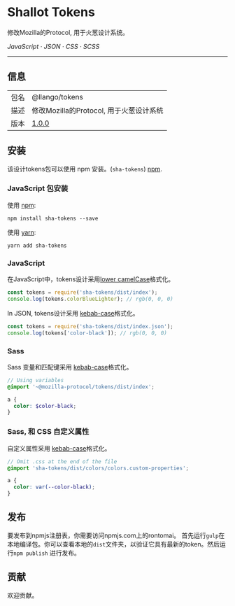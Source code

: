# Shallot Tokens

修改Mozilla的Protocol, 用于火葱设计系统。

<em>JavaScript · JSON · CSS · SCSS</em>

---

## 信息

<table>
<tr>
<td>包名</td><td>@llango/tokens</td>
</tr>
<tr>
<td>描述</td>
<td>修改Mozilla的Protocol, 用于火葱设计系统</td>
</tr>
<tr>
<td>版本</td>
<td><a href="https://github.com/llango/sha-tokens/blob/master/CHANGELOG.md">1.0.0</a></td>
</tr>
</table>

## 安装

该设计tokens包可以使用 npm 安装。(`sha-tokens`) [npm](https://www.npmjs.com/package/sha-tokens).


### JavaScript 包安装

使用 [npm](https://www.npmjs.com/):

```
npm install sha-tokens --save
```

使用 [yarn](https://yarnpkg.com/en/):

```
yarn add sha-tokens
```

### JavaScript

在JavaScript中，tokens设计采用[lower camelCase](http://wiki.c2.com/?CamelCase)格式化。

```js
const tokens = require('sha-tokens/dist/index');
console.log(tokens.colorBlueLighter); // rgb(0, 0, 0)
```

In JSON, tokens设计采用 [kebab-case](http://wiki.c2.com/?KebabCase)格式化。

```js
const tokens = require('sha-tokens/dist/index.json');
console.log(tokens['color-black']); // rgb(0, 0, 0)
```

### Sass

Sass 变量和匹配键采用 [kebab-case](http://wiki.c2.com/?KebabCase)格式化。

```scss
// Using variables
@import '~@mozilla-protocol/tokens/dist/index';

a {
  color: $color-black;
}
```

### Sass, 和 CSS 自定义属性

自定义属性采用 [kebab-case](http://wiki.c2.com/?KebabCase)格式化。

```scss
// Omit .css at the end of the file
@import 'sha-tokens/dist/colors/colors.custom-properties';

a {
  color: var(--color-black);
}
```

## 发布

要发布到npmjs注册表，你需要访问npmjs.com上的rontomai。 首先运行`gulp`在本地编译包。你可以查看本地的`dist`文件夹，以验证它具有最新的token。然后运行`npm publish` 进行发布。

## 贡献

欢迎贡献。

